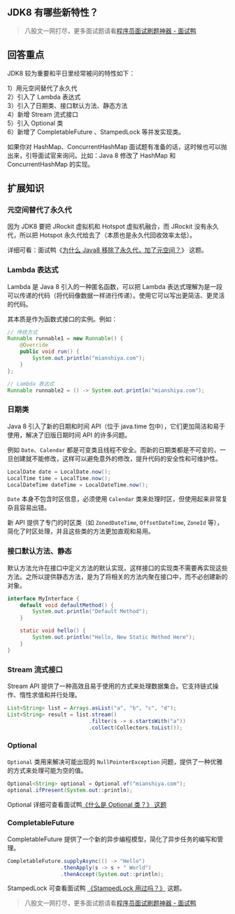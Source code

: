 ## JDK8 有哪些新特性？
> 八股文一网打尽，更多面试题请看[程序员面试刷题神器 - 面试鸭](https://www.mianshiya.com/)

## 回答重点

JDK8 较为重要和平日里经常被问的特性如下：

1）用元空间替代了永久代  
2）引入了 Lambda 表达式    
3）引入了日期类、接口默认方法、静态方法  
4）新增 Stream 流式接口  
5）引入 Optional 类  
6）新增了 CompletableFuture 、StampedLock 等并发实现类。  

如果你对 HashMap、ConcurrentHashMap 面试题有准备的话，这时候也可以抛出来，引导面试官来询问。比如：Java 8 修改了 HashMap 和 ConcurrentHashMap 的实现。

## 扩展知识
### 元空间替代了永久代

因为 JDK8 要把 JRockit 虚拟机和 Hotspot 虚拟机融合，而 JRockit 没有永久代，所以把 Hotspot 永久代给去了（本质也是永久代回收效率太低）。

详细可看：面试鸭《[为什么 Java8 移除了永久代，加了元空间？](https://www.mianshiya.com/question/1780933295228350466)》 这题。

### Lambda 表达式

Lambda 是 Java 8 引入的一种匿名函数，可以把 Lambda 表达式理解为是一段可以传递的代码（将代码像数据一样进行传递）。使用它可以写出更简洁、更灵活的代码。

其本质是作为函数式接口的实例。例如：

```java
// 传统方式
Runnable runnable1 = new Runnable() {
    @Override
    public void run() {
        System.out.println("mianshiya.com");
    }
};

// Lambda 表达式
Runnable runnable2 = () -> System.out.println("mianshiya.com");

```
### 日期类

Java 8 引入了新的日期和时间 API（位于 java.time 包中），它们更加简洁和易于使用，解决了旧版日期时间 API 的许多问题。

例如 `Date`、`Calendar` 都是可变类且线程不安全。而新的日期类都是不可变的，一旦创建就不能修改，这样可以避免意外的修改，提升代码的安全性和可维护性。

```java
LocalDate date = LocalDate.now();
LocalTime time = LocalTime.now();
LocalDateTime dateTime = LocalDateTime.now();
```

`Date` 本身不包含时区信息，必须使用 `Calendar` 类来处理时区，但使用起来非常复杂且容易出错。

新 API 提供了专门的时区类（如 `ZonedDateTime`, `OffsetDateTime`, `ZoneId` 等），简化了时区处理，并且这些类的方法更加直观和易用。

### 接口默认方法、静态

默认方法允许在接口中定义方法的默认实现，这样接口的实现类不需要再实现这些方法。之所以提供静态方法，是为了将相关的方法内聚在接口中，而不必创建新的对象。

```java
interface MyInterface {
    default void defaultMethod() {
        System.out.println("Default Method");
    }

    static void hello() { 
        System.out.println("Hello, New Static Method Here"); 
    } 
}
```

### Stream 流式接口

Stream API 提供了一种高效且易于使用的方式来处理数据集合。它支持链式操作、惰性求值和并行处理。

```java
List<String> list = Arrays.asList("a", "b", "c", "d");
List<String> result = list.stream()
                          .filter(s -> s.startsWith("a"))
                          .collect(Collectors.toList());
```

### Optional

`Optional` 类用来解决可能出现的 `NullPointerException` 问题，提供了一种优雅的方式来处理可能为空的值。

```java
Optional<String> optional = Optional.of("mianshiya.com");
optional.ifPresent(System.out::println);
```

Optional 详细可查看面试鸭[《什么是 Optional 类？》 这题](https://www.mianshiya.com/bank/1787463103423897602/question/1800345746421391361)

### CompletableFuture

CompletableFuture 提供了一个新的异步编程模型，简化了异步任务的编写和管理。

```java
CompletableFuture.supplyAsync(() -> "Hello")
                 .thenApply(s -> s + " World")
                 .thenAccept(System.out::println);
```

StampedLock 可查看面试鸭 [《StampedLock 用过吗？》](https://www.mianshiya.com/question/1780933294947332098) 这题。

> 八股文一网打尽，更多面试题请看[程序员面试刷题神器 - 面试鸭](https://www.mianshiya.com/)
